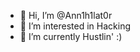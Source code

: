 - 👋 Hi, I’m @Ann1h1lat0r
- 👀 I’m interested in Hacking
- 🌱 I’m currently Hustlin' :) 

<!---
Ann1h1lat0r/Ann1h1lat0r is a ✨ special ✨ repository because its `README.md` (this file) appears on your GitHub profile.
You can click the Preview link to take a look at your changes.
--->
